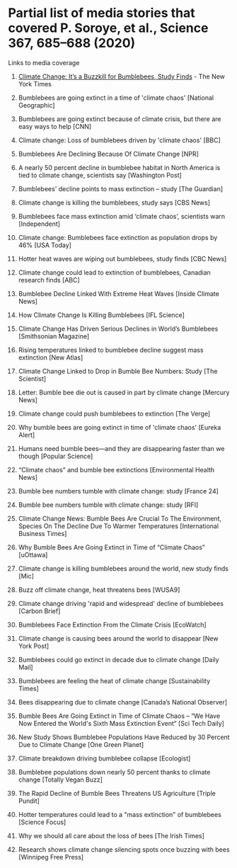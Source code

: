 # Partial list of media stories that covered P. Soroye, et al., Science 367, 685–688 (2020)

Links to media coverage

1. [Climate Change: It’s a Buzzkill for Bumblebees, Study Finds](https://www.nytimes.com/interactive/2020/02/06/climate/bumblebees-extreme-heat-weather.html) - The New York Times
 
2. Bumblebees are going extinct in a time of 'climate chaos' [National Geographic]
 
3. Bumblebees are going extinct because of climate crisis, but there are easy ways to help [CNN]
 
4. Climate change: Loss of bumblebees driven by 'climate chaos' [BBC]
 
5. Bumblebees Are Declining Because Of Climate Change [NPR]
 
6. A nearly 50 percent decline in bumblebee habitat in North America is tied to climate change, scientists say [Washington Post]
 
7. Bumblebees' decline points to mass extinction – study [The Guardian]
 
8. Climate change is killing the bumblebees, study says [CBS News]
 
9. Bumblebees face mass extinction amid ‘climate chaos’, scientists warn [Independent]
 
10. Climate change: Bumblebees face extinction as population drops by 46% [USA Today]
 
11. Hotter heat waves are wiping out bumblebees, study finds [CBC News]
 
12. Climate change could lead to extinction of bumblebees, Canadian research finds [ABC]
 
13. Bumblebee Decline Linked With Extreme Heat Waves [Inside Climate News]
 
14. How Climate Change Is Killing Bumblebees [IFL Science]
 
15. Climate Change Has Driven Serious Declines in World’s Bumblebees [Smithsonian Magazine]
 
16. Rising temperatures linked to bumblebee decline suggest mass extinction [New Atlas]
 
17. Climate Change Linked to Drop in Bumble Bee Numbers: Study [The Scientist]
 
18. Letter: Bumble bee die out is caused in part by climate change [Mercury News]
 
19. Climate change could push bumblebees to extinction [The Verge]
 
20. Why bumble bees are going extinct in time of 'climate chaos' [Eureka Alert]
 
21. Humans need bumble bees—and they are disappearing faster than we though [Popular Science]
 
22. “Climate chaos” and bumble bee extinctions [Environmental Health News]
 
23. Bumble bee numbers tumble with climate change: study [France 24]
 
24. Bumble bee numbers tumble with climate change: study [RFI]
 
25. Climate Change News: Bumble Bees Are Crucial To The Environment, Species On The Decline Due To Warmer Temperatures [International Business Times]
 
26. Why Bumble Bees Are Going Extinct in Time of “Climate Chaos” [uOttawa]
 
27. Climate change is killing bumblebees around the world, new study finds [Mic]
 
28. Buzz off climate change, heat threatens bees [WUSA9]
 
29. Climate change driving 'rapid and widespread' decline of bumblebees [Carbon Brief]
 
30. Bumblebees Face Extinction From the Climate Crisis [EcoWatch]
 
31. Climate change is causing bees around the world to disappear [New York Post]
 
32. Bumblebees could go extinct in decade due to climate change [Daily Mail]
 
33. Bumblebees are feeling the heat of climate change [Sustainability Times]
 
34. Bees disappearing due to climate change [Canada’s National Observer]
 
35. Bumble Bees Are Going Extinct in Time of Climate Chaos – “We Have Now Entered the World's Sixth Mass Extinction Event” [Sci Tech Daily]
 
36. New Study Shows Bumblebee Populations Have Reduced by 30 Percent Due to Climate Change [One Green Planet]
 
37. Climate breakdown driving bumblebee collapse [Ecologist]
 
38. Bumblebee populations down nearly 50 percent thanks to climate change [Totally Vegan Buzz]
 
39. The Rapid Decline of Bumble Bees Threatens US Agriculture [Triple Pundit]
 
40. Hotter temperatures could lead to a "mass extinction" of bumblebees [Science Focus]
 
41. Why we should all care about the loss of bees [The Irish Times]
 
42. Research shows climate change silencing spots once buzzing with bees [Winnipeg Free Press]
